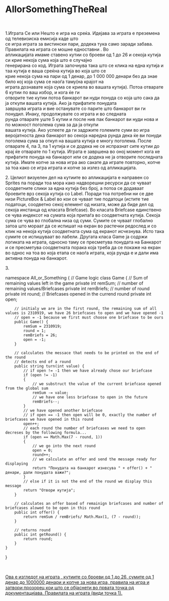AllorSomethingTheReal
=====================

<br/>
              <p> 1.Играта Се или Нешто е игра на среќа. Идејава за играта е преземена од телевизиска емисија каде што<br/> се игра играта за вистински пари, додека тука само заради забава. Правилата на играта се мошне едноставни . Во<br/> апликацијата имаме ставено кутии со броеви од 1 до 26 и секоја кутија си крие некоја сума која што е случајно<br/> генерирана со код. Играта започнува така што се клика на една кутија и таа кутија е ваша среќна кутија во која што се<br/> крие некоја сума на пари од 1 денар, до 1 000 000 денари  без да знае било кој која сума се наоѓа таму(на крајот на<br/> играта дознавате која сума се криела во вашата кутија). Потоа отварате 6 кутии   по ваш избор, и кога ќе ги<br/> отворите тие кутии потоа банкарот ви нуди понуда со која што сака да ја откупи вашата кутија. Ако ја прифатите понудата<br/> завршува играта и вие останувате со парите што банкарот ви ги понудил. Инаку, продолжувате со играта и во следната<br/> рунда отварате уште 5 кутии и после нив пак банкарот ви нуди нова и по можност поголема сума за да ја откупи<br/> вашата кутија. Ако успеете да ги задржите големите суми во игра веројатноста дека банкарот во секоја наредна рунда дека ќе ви понуди поголема сума за откуп на вашата кутија е многу поголема. После отварате 4, па 3, па 1 кутија и се додека не се испразнат сите кутии до крај ќе отварате по 1 кутија. Играта е завршена во оној момент кога ке прифатите понуда на банкарот или се додека не ја отворите последната кутија. Имате копче за нова игра ако сакате да играте повторно, копче за тоа како се игра играта и копче за излез од апликацијата.<p/>
            <p> 2. Целиот визуелен дел на кутиите во апликацијата е направен со Sprites па поради тоа мора  како надворешни ресурси да се чуваат соодветните слики за една кутија без број, а потоа се додаваат броевите врз секоја кутија со Label. Поради тоа потребни ни се две низи PictureBox & Label во кои се чуваат тие податоци (истите тие податоци, соодветно секој елемент од низата, може да биде дел од секоја инстанца од класата Briefcase). Во класата Briefcase единствено се чува индексот на сумата која припаѓа во соодветната кутија. Секоја сума се чува во глобална низа од суми. Сумите се чуваат глобално затоа што мораат да се испишат на екран во растечки редослед и со клик на некоја кутија соодветната сума од екранот исчезнува. Исто така сумите се испишуваат во лабели. Другата класа Game ја содржи логиката на играта, односно таму се пресметува понудата на Банкарот и се пресметува соодветната порака која треба да се покаже на екран во однос на тоа во која етапа се наоѓа играта, која рунда е и дали има активна понуда на банкарот.
<p/>

<p>3. 


namespace All_or_Something
{
    // Game logic
    class Game
    {
        // Sum of remaining values left in the game
        private int remSum;
        // number of remaining values/Briefcases
        private int remBriefs;
        // number of round
        private int round;
        // Briefcases opened in the currend round
        private int open;

        // initialy we are in the first round, the remaining sum of all values is 2310919, we have 26 briefcases to open and we have opened -1
        // open = -1 because we first must choose one briefcase to be ours
        public Game() {
            remSum = 2310919;
            round = 1;
            remBriefs = 26;
            open = -1;
        }

        // calculates the messace that needs to be printed on the end of the round
        // detects end of a round
        public string turn(int value) {
            // if open != -1 then we have already chose our briefcase
            if (open != -1)
            {
                // we substruct the value of the current briefcase opened from the global sum
                remSum -= value;
                // we have one less briefcase to open in the future
                remBriefs--;
            }
            // we have opened another briefcase
            // if open == -1 then open will be 0, exactly the number of briefcases we have opened in this round
            open++;
            // each round the number of briefcases we need to open decreses by the following formula...
            if (open == Math.Max(7 - round, 1)) 
            {
                // we go into the next round
                open = 0;
                round++;
                // we calculate an offer and send the message ready for displaying
                return "Понудата на банкарот изнесува " + offer() + " денари, дали понудата важи?";
            }
            // else if it is not the end of the round we display this message
            return "Отвори кутија";
        }

        // calculates an offer based of remainign briefcases and number of briefcases alowed to be open in this round
        public int offer() {
            return remSum / remBriefs/ Math.Max(1, (7 - round));
        }

        // returns round
        public int getRound() {
            return round;
        }
    }
}
<p/><br/>
<p>
<a href="http://i.imgur.com/DkmseIp.png">
Ова е изгледот на играта , кутиите со броеви од 1 до 26, сумите од 1 денар до 1000000 денари и копче за нова игра, правила на игра и затвори прозорец кои што се објаснети во првата точка од документацијава. Правилата на играта (види точка 1).




<p/><br/>
